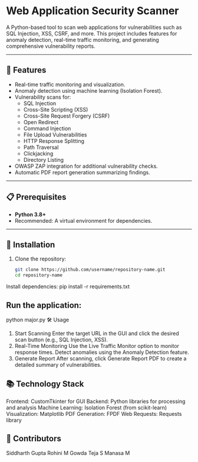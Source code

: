 # Web Application Security Scanner

A Python-based tool to scan web applications for vulnerabilities such as SQL Injection, XSS, CSRF, and more. This project includes features for anomaly detection, real-time traffic monitoring, and generating comprehensive vulnerability reports.

---

## 🚀 Features
- Real-time traffic monitoring and visualization.
- Anomaly detection using machine learning (Isolation Forest).
- Vulnerability scans for:
  - SQL Injection
  - Cross-Site Scripting (XSS)
  - Cross-Site Request Forgery (CSRF)
  - Open Redirect
  - Command Injection
  - File Upload Vulnerabilities
  - HTTP Response Splitting
  - Path Traversal
  - Clickjacking
  - Directory Listing
- OWASP ZAP integration for additional vulnerability checks.
- Automatic PDF report generation summarizing findings.

---

## 📋 Prerequisites
- **Python 3.8+**
- Recommended: A virtual environment for dependencies.

---

## 🔧 Installation
1. Clone the repository:
   ```bash
   git clone https://github.com/username/repository-name.git
   cd repository-name
Install dependencies:
pip install -r requirements.txt
## Run the application:
python major.py
🛠️ Usage
1. Start Scanning
Enter the target URL in the GUI and click the desired scan button (e.g., SQL Injection, XSS).
2. Real-Time Monitoring
Use the Live Traffic Monitor option to monitor response times.
Detect anomalies using the Anomaly Detection feature.
3. Generate Report
After scanning, click Generate Report PDF to create a detailed summary of vulnerabilities.
## 📚 Technology Stack
Frontend: CustomTkinter for GUI
Backend: Python libraries for processing and analysis
Machine Learning: Isolation Forest (from scikit-learn)
Visualization: Matplotlib
PDF Generation: FPDF
Web Requests: Requests library
## 🙌 Contributors
Siddharth Gupta
Rohini M Gowda
Teja S
Manasa M
